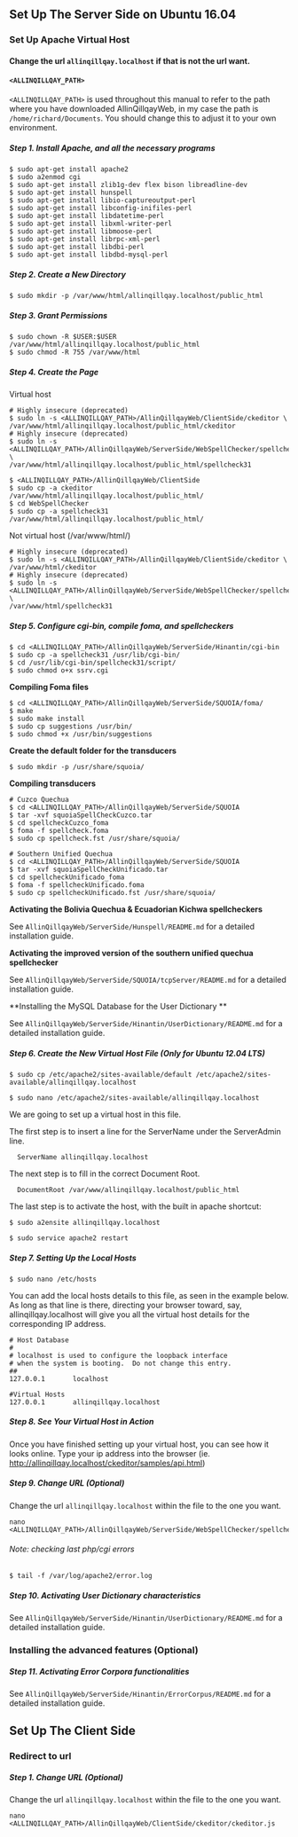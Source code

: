 ## Set Up The Server Side on Ubuntu 16.04
### Set Up Apache Virtual Host

#### Change the url `allinqillqay.localhost` if that is not the url want.

#### `<ALLINQILLQAY_PATH>`

`<ALLINQILLQAY_PATH>` is used throughout this manual to refer to 
the path where you have downloaded AllinQillqayWeb, in my case 
the path is `/home/richard/Documents`. You should change this to 
adjust it to your own environment.

##### Step 1. Install Apache, and all the necessary programs

```
$ sudo apt-get install apache2
$ sudo a2enmod cgi
$ sudo apt-get install zlib1g-dev flex bison libreadline-dev
$ sudo apt-get install hunspell
$ sudo apt-get install libio-captureoutput-perl
$ sudo apt-get install libconfig-inifiles-perl
$ sudo apt-get install libdatetime-perl
$ sudo apt-get install libxml-writer-perl
$ sudo apt-get install libmoose-perl
$ sudo apt-get install librpc-xml-perl
$ sudo apt-get install libdbi-perl
$ sudo apt-get install libdbd-mysql-perl
```

##### Step 2. Create a New Directory

```
$ sudo mkdir -p /var/www/html/allinqillqay.localhost/public_html
```

##### Step 3. Grant Permissions

```
$ sudo chown -R $USER:$USER /var/www/html/allinqillqay.localhost/public_html
$ sudo chmod -R 755 /var/www/html
```
##### Step 4. Create the Page

Virtual host

```
# Highly insecure (deprecated)
$ sudo ln -s <ALLINQILLQAY_PATH>/AllinQillqayWeb/ClientSide/ckeditor \
/var/www/html/allinqillqay.localhost/public_html/ckeditor
# Highly insecure (deprecated)
$ sudo ln -s <ALLINQILLQAY_PATH>/AllinQillqayWeb/ServerSide/WebSpellChecker/spellcheck31 \
/var/www/html/allinqillqay.localhost/public_html/spellcheck31

$ <ALLINQILLQAY_PATH>/AllinQillqayWeb/ClientSide
$ sudo cp -a ckeditor /var/www/html/allinqillqay.localhost/public_html/
$ cd WebSpellChecker
$ sudo cp -a spellcheck31 /var/www/html/allinqillqay.localhost/public_html/
```

Not virtual host (/var/www/html/)

```
# Highly insecure (deprecated)
$ sudo ln -s <ALLINQILLQAY_PATH>/AllinQillqayWeb/ClientSide/ckeditor \
/var/www/html/ckeditor
# Highly insecure (deprecated)
$ sudo ln -s <ALLINQILLQAY_PATH>/AllinQillqayWeb/ServerSide/WebSpellChecker/spellcheck31 \
/var/www/html/spellcheck31
```

##### Step 5. Configure cgi-bin, compile foma, and spellcheckers

```
$ cd <ALLINQILLQAY_PATH>/AllinQillqayWeb/ServerSide/Hinantin/cgi-bin 
$ sudo cp -a spellcheck31 /usr/lib/cgi-bin/
$ cd /usr/lib/cgi-bin/spellcheck31/script/
$ sudo chmod o+x ssrv.cgi
```

**Compiling Foma files**

```
$ cd <ALLINQILLQAY_PATH>/AllinQillqayWeb/ServerSide/SQUOIA/foma/
$ make
$ sudo make install
$ sudo cp suggestions /usr/bin/
$ sudo chmod +x /usr/bin/suggestions
```
**Create the default folder for the transducers**

```
$ sudo mkdir -p /usr/share/squoia/
```

**Compiling transducers**

```
# Cuzco Quechua
$ cd <ALLINQILLQAY_PATH>/AllinQillqayWeb/ServerSide/SQUOIA
$ tar -xvf squoiaSpellCheckCuzco.tar
$ cd spellcheckCuzco_foma
$ foma -f spellcheck.foma
$ sudo cp spellcheck.fst /usr/share/squoia/

# Southern Unified Quechua
$ cd <ALLINQILLQAY_PATH>/AllinQillqayWeb/ServerSide/SQUOIA
$ tar -xvf squoiaSpellCheckUnificado.tar
$ cd spellcheckUnificado_foma
$ foma -f spellcheckUnificado.foma
$ sudo cp spellcheckUnificado.fst /usr/share/squoia/
```
**Activating the Bolivia Quechua & Ecuadorian Kichwa spellcheckers**

See `AllinQillqayWeb/ServerSide/Hunspell/README.md` for a detailed installation guide.

**Activating the improved version of the southern unified quechua spellchecker**

See `AllinQillqayWeb/ServerSide/SQUOIA/tcpServer/README.md` for a detailed installation guide.

**Installing the MySQL Database for the User Dictionary **

See `AllinQillqayWeb/ServerSide/Hinantin/UserDictionary/README.md` for a detailed installation guide.

##### Step 6. Create the New Virtual Host File (Only for Ubuntu 12.04 LTS)


```
$ sudo cp /etc/apache2/sites-available/default /etc/apache2/sites-available/allinqillqay.localhost

$ sudo nano /etc/apache2/sites-available/allinqillqay.localhost
```

We are going to set up a virtual host in this file.

The first step is to insert a line for the ServerName under the ServerAdmin line.

```
  ServerName allinqillqay.localhost 
```

The next step is to fill in the correct Document Root. 

```
  DocumentRoot /var/www/allinqillqay.localhost/public_html 
```

The last step is to activate the host, with the built in apache shortcut:

```
$ sudo a2ensite allinqillqay.localhost

$ sudo service apache2 restart
```

##### Step 7. Setting Up the Local Hosts

```
$ sudo nano /etc/hosts 
```

You can add the local hosts details to this file, as seen in the example below. As long as that line is there, directing your browser toward, say, allinqillqay.localhost will give you all the virtual host details for the corresponding IP address.

```
# Host Database
#
# localhost is used to configure the loopback interface
# when the system is booting.  Do not change this entry.
##
127.0.0.1       localhost

#Virtual Hosts 
127.0.0.1       allinqillqay.localhost

```

##### Step 8. See Your Virtual Host in Action
Once you have finished setting up your virtual host, you can see how it looks online. Type your ip address into the browser (ie. http://allinqillqay.localhost/ckeditor/samples/api.html)

##### Step 9. Change URL (Optional)

Change the url `allinqillqay.localhost` within the file to the one you want.

```
nano <ALLINQILLQAY_PATH>/AllinQillqayWeb/ServerSide/WebSpellChecker/spellcheck31/lf/scayt3/ckscayt/ckscayt.js
```

###### Note: checking last php/cgi errors

```
$ tail -f /var/log/apache2/error.log

```
##### Step 10. Activating User Dictionary characteristics

See `AllinQillqayWeb/ServerSide/Hinantin/UserDictionary/README.md` for a detailed installation guide.

### Installing the advanced features (Optional)

##### Step 11. Activating Error Corpora functionalities

See `AllinQillqayWeb/ServerSide/Hinantin/ErrorCorpus/README.md` for a detailed installation guide.


## Set Up The Client Side
### Redirect to url

##### Step 1. Change URL (Optional)

Change the url `allinqillqay.localhost` within the file to the one you want.

```
nano <ALLINQILLQAY_PATH>/AllinQillqayWeb/ClientSide/ckeditor/ckeditor.js
```


